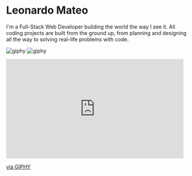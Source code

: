 # Leonardo Mateo

I'm a Full-Stack Web Developer building the world the way I see it. All coding projects are built from the ground up, from planning and designing all the way to solving real-life problems with code.

![giphy](https://giphy.com/embed/jTNG3RF6EwbkpD4LZx)
![giphy](https://giphy.com/gifs/gptv-code-coding-hacking-jTNG3RF6EwbkpD4LZx)

<iframe src="https://giphy.com/embed/jTNG3RF6EwbkpD4LZx" width="480" height="268" frameBorder="0" class="giphy-embed" allowFullScreen></iframe><p><a href="https://giphy.com/gifs/gptv-code-coding-hacking-jTNG3RF6EwbkpD4LZx">via GIPHY</a></p>

<!--
**LeonardoMateo1/LeonardoMateo1** is a ✨ _special_ ✨ repository because its `README.md` (this file) appears on your GitHub profile.

Here are some ideas to get you started:

- 🔭 I’m currently working on ...
- 🌱 I’m currently learning ...
- 👯 I’m looking to collaborate on ...
- 🤔 I’m looking for help with ...
- 💬 Ask me about ...
- 📫 How to reach me: ...
- 😄 Pronouns: ...
- ⚡ Fun fact: ...
-->
